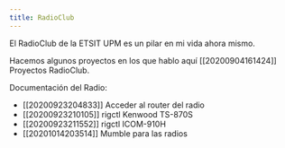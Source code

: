 ```yaml
---
title: RadioClub
---
```


El RadioClub de la ETSIT UPM es un pilar en mi vida ahora mismo. 

Hacemos algunos proyectos en los que hablo aquí [[20200904161424]] Proyectos RadioClub.

Documentación del Radio:
* [[20200923204833]] Acceder al router del radio
* [[20200923210105]] rigctl Kenwood TS-870S
* [[20200923211552]] rigctl ICOM-910H
* [[20201014203514]] Mumble para las radios
